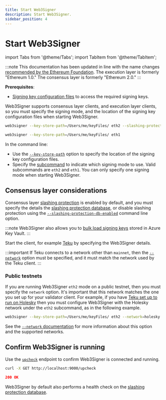 ```yaml
---
title: Start Web3Signer
description: Start Web3Signer.
sidebar_position: 4
---
```


# Start Web3Signer

import Tabs from '@theme/Tabs';
import TabItem from '@theme/TabItem';

:::note
This documentation has been updated in line with the name changes [recommended by the Ethereum
Foundation](https://blog.ethereum.org/2022/01/24/the-great-eth2-renaming/).
The execution layer is formerly "Ethereum 1.0." The consensus layer is formerly "Ethereum 2.0."
:::

**Prerequisites**:

- [Signing key configuration files] to access the required signing keys.

Web3Signer supports consensus layer clients, and execution layer clients, so you
must specify the signing mode, and the location of the signing key configuration files when starting Web3Signer.

<Tabs>
  <TabItem value="Consensus layer client" label="Consensus layer client" default>

```bash
web3signer --key-store-path=/Users/me/keyFiles/ eth2 --slashing-protection-db-url="jdbc:postgresql://localhost/web3signer" --slashing-protection-db-username=postgres --slashing-protection-db-password=password
```

  </TabItem>
  <TabItem value="Execution layer client" label="Execution layer client" >

```bash
web3signer --key-store-path=/Users/me/keyFiles/ eth1
```

  </TabItem>
</Tabs>

In the command line:

- Use the [`--key-store-path`](../reference/cli/options.md#key-store-path) option to specify the
  location of the signing key configuration files.
- Specify the [subcommand] to indicate which signing mode to use.
  Valid subcommands are `eth2` and `eth1`.
  You can only specify one signing mode when starting Web3Signer.

## Consensus layer considerations

Consensus layer [slashing protection] is enabled by default, and you must specify the details the
[slashing protection database], or disable slashing protection using the
[`--slashing-protection-db-enabled`](../reference/cli/subcommands.md#slashing-protection-enabled)
command line option.

:::note
Web3Signer also allows you to [bulk load signing keys] stored in Azure Key Vault.
:::

Start the client, for example [Teku] by specifying the Web3Signer details.

:::important
If Teku connects to a network other than `mainnet`, then the
[`--network`](../reference/cli/subcommands.md#network) option must be specified, and it must match
the network used by the Teku client.
:::

### Public testnets

If you are running Web3Signer `eth2` mode on a public testnet, then you must specify the `network` option.
It's important that this network matches the one you set up for your validator client.
For example, if you have [Teku set up to run on
Holesky](https://docs.teku.consensys.net/get-started/connect/testnet#sync-the-execution-layer-network)
then you must configure Web3Signer with the Holesky network under the `eth2` subcommand, as in the
following example.

```bash
web3signer --key-store-path=/Users/me/keyFiles/ eth2 --network=holesky --slashing-protection-db-url="jdbc:postgresql://localhost/web3signer" --slashing-protection-db-username=postgres --slashing-protection-db-password=password
```

See the [`--network` documentation](../reference/cli/subcommands.md#network) for more information
about this option and the supported networks.

## Confirm Web3Signer is running

Use the [`upcheck`](https://consensys.github.io/web3signer/web3signer-eth2.html#tag/Server-Status)
endpoint to confirm Web3Signer is connected and running.

<Tabs>
  <TabItem value="curl request" label="curl request" default>

```bash
curl -X GET http://localhost:9000/upcheck
```

  </TabItem>
  <TabItem value="Result" label="Result" >

```json
200 OK
```

  </TabItem>
</Tabs>

Web3Signer by default also performs a health check on the
[slashing protection database].

<!-- Links -->

[Signing key configuration files]: ../how-to/load-keys.md#use-key-configuration-files
[Teku]: https://docs.teku.consensys.net/how-to/use-external-signer/use-web3signer
[subcommand]: ../reference/cli/subcommands.md
[bulk load signing keys]: ../how-to/load-keys.md#bulk-load-keys
[slashing protection]: ../concepts/slashing-protection.md
[slashing protection database]: ../how-to/configure-slashing-protection.md

